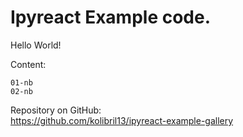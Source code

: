 # Ipyreact Example code.

Hello World! 


Content:

```{toctree}
01-nb
02-nb
```

Repository on GitHub:  
<https://github.com/kolibril13/ipyreact-example-gallery>






